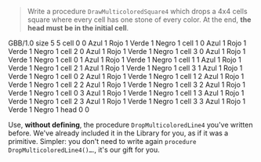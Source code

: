 > Write a procedure `DrawMulticoloredSquare4` which drops a 4x4 cells square where every cell has one stone of every color. At the end, **the head must be in the initial cell**. 

<gs-board>
     GBB/1.0
     size 5 5
     cell 0 0 Azul 1 Rojo 1 Verde 1 Negro 1
     cell 1 0 Azul 1 Rojo 1 Verde 1 Negro 1
     cell 2 0 Azul 1 Rojo 1 Verde 1 Negro 1
     cell 3 0 Azul 1 Rojo 1 Verde 1 Negro 1
     cell 0 1 Azul 1 Rojo 1 Verde 1 Negro 1
     cell 1 1 Azul 1 Rojo 1 Verde 1 Negro 1
     cell 2 1 Azul 1 Rojo 1 Verde 1 Negro 1
     cell 3 1 Azul 1 Rojo 1 Verde 1 Negro 1
     cell 0 2 Azul 1 Rojo 1 Verde 1 Negro 1
     cell 1 2 Azul 1 Rojo 1 Verde 1 Negro 1
     cell 2 2 Azul 1 Rojo 1 Verde 1 Negro 1
     cell 3 2 Azul 1 Rojo 1 Verde 1 Negro 1
     cell 0 3 Azul 1 Rojo 1 Verde 1 Negro 1
     cell 1 3 Azul 1 Rojo 1 Verde 1 Negro 1
     cell 2 3 Azul 1 Rojo 1 Verde 1 Negro 1
     cell 3 3 Azul 1 Rojo 1 Verde 1 Negro 1
     head 0 0
</gs-board>

Use, **without defining**, the procedure `DropMulticoloredLine4` you've written before. We've already included it in the Library for you, as if it was a primitive. Simpler: you don't need to write again `procedure DropMulticoloredLine4()…`., it's our gift for you.